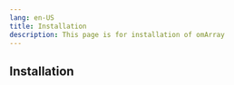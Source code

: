 ```yaml
---
lang: en-US
title: Installation
description: This page is for installation of omArray
---
```


## Installation
